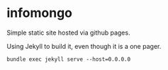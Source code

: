 infomongo
=========

Simple static site hosted via github pages. 

Using Jekyll to build it, even though it is a one pager.

    bundle exec jekyll serve --host=0.0.0.0
